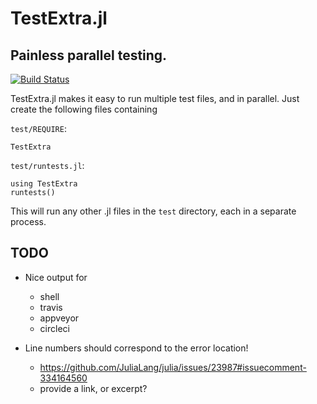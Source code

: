 # TestExtra.jl
## Painless parallel testing.

[![Build Status](https://travis-ci.org/simonbyrne/TestExtra.jl.svg?branch=master)](https://travis-ci.org/simonbyrne/TestExtra.jl)

TestExtra.jl makes it easy to run multiple test files, and in parallel. Just create the following files containing

`test/REQUIRE`:
```
TestExtra
```

`test/runtests.jl`:
```
using TestExtra
runtests()
```

This will run any other .jl files in the `test` directory, each in a separate process.

## TODO

* Nice output for
  - shell
  - travis
  - appveyor
  - circleci

* Line numbers should correspond to the error location!
  - https://github.com/JuliaLang/julia/issues/23987#issuecomment-334164560
  - provide a link, or excerpt?
